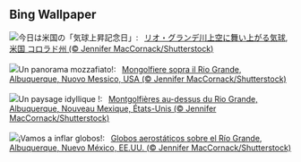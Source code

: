 ## Bing Wallpaper
![](https://www.bing.com/th?id=OHR.BalloonDay_JA-JP2573832501_UHD.jpg&w=1000)今日は米国の「気球上昇記念日」:&nbsp;&ensp;[リオ・グランデ川上空に舞い上がる気球, 米国 コロラド州 (© Jennifer MacCornack/Shutterstock)](https://www.bing.com/th?id=OHR.BalloonDay_JA-JP2573832501_UHD.jpg)
<br><br/>
![](https://www.bing.com/th?id=OHR.BalloonDay_IT-IT9345867684_UHD.jpg&w=1000)Un panorama mozzafiato!:&nbsp;&ensp;[Mongolfiere sopra il Rio Grande, Albuquerque, Nuovo Messico, USA (© Jennifer MacCornack/Shutterstock)](https://www.bing.com/th?id=OHR.BalloonDay_IT-IT9345867684_UHD.jpg)
<br><br/>
![](https://www.bing.com/th?id=OHR.BalloonDay_FR-FR1975351459_UHD.jpg&w=1000)Un paysage idyllique !:&nbsp;&ensp;[Montgolfières au-dessus du Rio Grande, Albuquerque, Nouveau Mexique, États-Unis (© Jennifer MacCornack/Shutterstock)](https://www.bing.com/th?id=OHR.BalloonDay_FR-FR1975351459_UHD.jpg)
<br><br/>
![](https://www.bing.com/th?id=OHR.BalloonDay_ES-ES6385510449_UHD.jpg&w=1000)¡Vamos a inflar globos!:&nbsp;&ensp;[Globos aerostáticos sobre el Río Grande, Albuquerque, Nuevo México, EE.UU. (© Jennifer MacCornack/Shutterstock)](https://www.bing.com/th?id=OHR.BalloonDay_ES-ES6385510449_UHD.jpg)
<br><br/>

